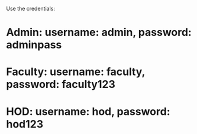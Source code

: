 Use the credentials:

# Admin: username: admin, password: adminpass

# Faculty: username: faculty, password: faculty123

# HOD: username: hod, password: hod123
